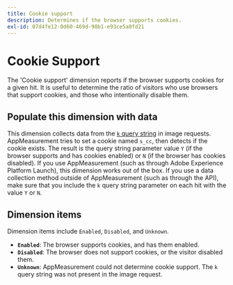 ```yaml
---
title: Cookie support
description: Determines if the browser supports cookies.
exl-id: 07d4fe12-0d60-469d-98b1-e93ce5a0fd21
---
```

# Cookie Support

The 'Cookie support' dimension reports if the browser supports cookies for a given hit. It is useful to determine the ratio of visitors who use browsers that support cookies, and those who intentionally disable them.

## Populate this dimension with data

This dimension collects data from the [`k` query string](/help/implement/validate/query-parameters.md) in image requests. AppMeasurement tries to set a cookie named `s_cc`, then detects if the cookie exists. The result is the query string parameter value `Y` (if the browser supports and has cookies enabled) or `N` (if the browser has cookies disabled). If you use AppMeasurement (such as through Adobe Experience Platform Launch), this dimension works out of the box. If you use a data collection method outside of AppMeasurement (such as through the API), make sure that you include the `k` query string parameter on each hit with the value `Y` or `N`.

## Dimension items

Dimension items include `Enabled`, `Disabled`, and `Unknown`.

* **`Enabled`**: The browser supports cookies, and has them enabled.
* **`Disabled`**: The browser does not support cookies, or the visitor disabled them.
* **`Unknown`**: AppMeasurement could not determine cookie support. The `k` query string was not present in the image request.
